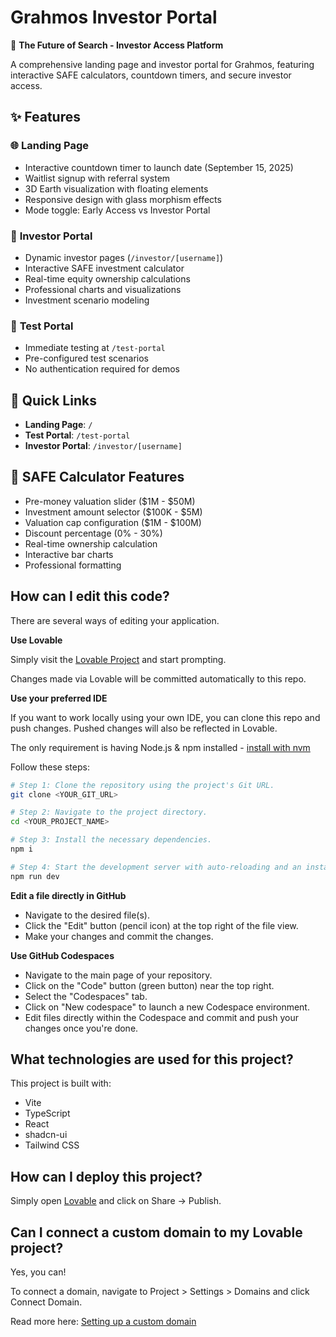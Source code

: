 # Grahmos Investor Portal

🚀 **The Future of Search - Investor Access Platform**

A comprehensive landing page and investor portal for Grahmos, featuring interactive SAFE calculators, countdown timers, and secure investor access.

## ✨ Features

### 🌐 **Landing Page**
- Interactive countdown timer to launch date (September 15, 2025)
- Waitlist signup with referral system
- 3D Earth visualization with floating elements
- Responsive design with glass morphism effects
- Mode toggle: Early Access vs Investor Portal

### 💼 **Investor Portal**
- Dynamic investor pages (`/investor/[username]`)
- Interactive SAFE investment calculator
- Real-time equity ownership calculations
- Professional charts and visualizations
- Investment scenario modeling

### 🧪 **Test Portal**
- Immediate testing at `/test-portal`
- Pre-configured test scenarios
- No authentication required for demos

## 🔗 **Quick Links**

- **Landing Page**: `/`
- **Test Portal**: `/test-portal`
- **Investor Portal**: `/investor/[username]`

## 🧮 **SAFE Calculator Features**

- Pre-money valuation slider ($1M - $50M)
- Investment amount selector ($100K - $5M)
- Valuation cap configuration ($1M - $100M)
- Discount percentage (0% - 30%)
- Real-time ownership calculation
- Interactive bar charts
- Professional formatting

## How can I edit this code?

There are several ways of editing your application.

**Use Lovable**

Simply visit the [Lovable Project](https://lovable.dev/projects/c058a360-7fc4-4b60-b164-9c8e700d0dfa) and start prompting.

Changes made via Lovable will be committed automatically to this repo.

**Use your preferred IDE**

If you want to work locally using your own IDE, you can clone this repo and push changes. Pushed changes will also be reflected in Lovable.

The only requirement is having Node.js & npm installed - [install with nvm](https://github.com/nvm-sh/nvm#installing-and-updating)

Follow these steps:

```sh
# Step 1: Clone the repository using the project's Git URL.
git clone <YOUR_GIT_URL>

# Step 2: Navigate to the project directory.
cd <YOUR_PROJECT_NAME>

# Step 3: Install the necessary dependencies.
npm i

# Step 4: Start the development server with auto-reloading and an instant preview.
npm run dev
```

**Edit a file directly in GitHub**

- Navigate to the desired file(s).
- Click the "Edit" button (pencil icon) at the top right of the file view.
- Make your changes and commit the changes.

**Use GitHub Codespaces**

- Navigate to the main page of your repository.
- Click on the "Code" button (green button) near the top right.
- Select the "Codespaces" tab.
- Click on "New codespace" to launch a new Codespace environment.
- Edit files directly within the Codespace and commit and push your changes once you're done.

## What technologies are used for this project?

This project is built with:

- Vite
- TypeScript
- React
- shadcn-ui
- Tailwind CSS

## How can I deploy this project?

Simply open [Lovable](https://lovable.dev/projects/c058a360-7fc4-4b60-b164-9c8e700d0dfa) and click on Share -> Publish.

## Can I connect a custom domain to my Lovable project?

Yes, you can!

To connect a domain, navigate to Project > Settings > Domains and click Connect Domain.

Read more here: [Setting up a custom domain](https://docs.lovable.dev/tips-tricks/custom-domain#step-by-step-guide)
